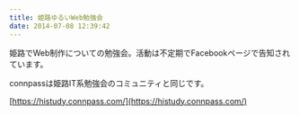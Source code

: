 ```yaml
---
title: 姫路ゆるいWeb勉強会
date: 2014-07-08 12:39:42
---
```


姫路でWeb制作についての勉強会。活動は不定期でFacebookページで告知されています。

connpassは姫路IT系勉強会のコミュニティと同じです。

[https://histudy.connpass.com/](https://histudy.connpass.com/)
